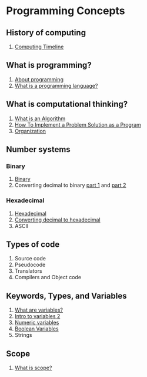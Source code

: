 # Programming Concepts

## History of computing

1. [Computing Timeline][1]

## What is programming?

1. [About programming][2]
1. [What is a programming language?][3]

## What is computational thinking?

1. [What is an Algorithm][4]
1. [How To Implement a Problem Solution as a Program][5]
1. [Organization][6]

## Number systems

### Binary

1. [Binary][12]
1. Converting decimal to binary [part 1][14] and [part 2][16]

### Hexadecimal

1. [Hexadecimal][13]
1. [Converting decimal to hexadecimal][15]
1. ASCII

## Types of code

1. Source code
1. Pseudocode
1. Translators
1. Compilers and Object code

## Keywords, Types, and Variables

1. [What are variables?][7]
1. [Intro to variables 2][8]
1. [Numeric variables][9]
1. [Boolean Variables][10]
1. Strings

## Scope

1. [What is scope?][11]

[//]: # (References)
[1]: https://en.wikipedia.org/wiki/Timeline_of_computing
[2]: https://en.wikiversity.org/wiki/Introduction_to_Programming/About_Programming
[3]: https://en.wikiversity.org/wiki/Introduction_to_Programming/Programming_Languages
[4]: https://en.wikiversity.org/wiki/What_is_an_Algorithm
[5]: https://en.wikiversity.org/wiki/How_to_go_about_implementing_a_problem_solution_as_a_program
[6]: https://en.wikiversity.org/wiki/Introduction_to_Programming/Organization
[7]: https://en.wikiversity.org/wiki/Types_and_variables
[8]: https://en.wikiversity.org/wiki/Introduction_to_Programming/Variables
[9]: https://en.wikiversity.org/wiki/Introduction_to_Programming/Numeric_Variables
[10]: https://en.wikiversity.org/wiki/Introduction_to_Programming/Boolean_Variables
[11]: https://en.wikiversity.org/wiki/Introduction_to_Programming/Scope
[12]: https://www.khanacademy.org/math/algebra-home/alg-intro-to-algebra/algebra-alternate-number-bases/v/number-systems-introduction
[13]: https://www.khanacademy.org/math/algebra-home/alg-intro-to-algebra/algebra-alternate-number-bases/v/hexadecimal-number-system
[14]: https://www.khanacademy.org/math/algebra-home/alg-intro-to-algebra/algebra-alternate-number-bases/v/decimal-to-binary
[15]: https://www.khanacademy.org/math/algebra-home/alg-intro-to-algebra/algebra-alternate-number-bases/v/decimal-to-hexadecimal
[16]: https://www.khanacademy.org/math/algebra-home/alg-intro-to-algebra/algebra-alternate-number-bases/v/large-number-decimal-to-binary